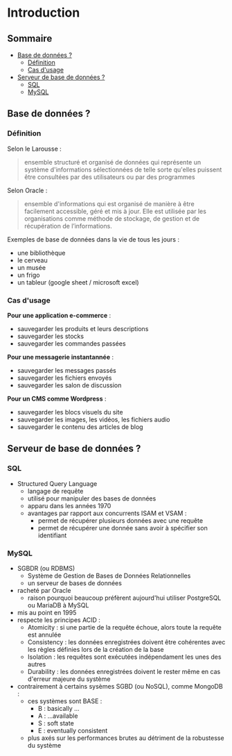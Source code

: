 # Introduction

## Sommaire

- [Base de données ?](#base-de-données)
  - [Définition](#définition)
  - [Cas d'usage](#cas-dusage)
- [Serveur de base de données ?](#serveur-de-base-de-données)
  - [SQL](#sql)
  - [MySQL](#mysql)

## Base de données ?

### Définition

Selon le Larousse :

> ensemble structuré et organisé de données qui représente un système d'informations sélectionnées de telle sorte qu'elles puissent être consultées par des utilisateurs ou par des programmes

Selon Oracle :

> ensemble d'informations qui est organisé de manière à être facilement accessible, géré et mis à jour. Elle est utilisée par les organisations comme méthode de stockage, de gestion et de récupération de l’informations.

Exemples de base de données dans la vie de tous les jours :

- une bibliothèque
- le cerveau
- un musée
- un frigo
- un tableur (google sheet / microsoft excel)

### Cas d'usage

**Pour une application e-commerce** :

- sauvegarder les produits et leurs descriptions
- sauvegarder les stocks
- sauvegarder les commandes passées

**Pour une messagerie instantannée** :

- sauvegarder les messages passés
- sauvegarder les fichiers envoyés
- sauvegarder les salon de discussion

**Pour un CMS comme Wordpress** :

- sauvegarder les blocs visuels du site
- sauvegarder les images, les vidéos, les fichiers audio
- sauvegarder le contenu des articles de blog

## Serveur de base de données ?

### SQL

- Structured Query Language
  - langage de requête
  - utilisé pour manipuler des bases de données
  - apparu dans les années 1970
  - avantages par rapport aux concurrents ISAM et VSAM :
    - permet de récupérer plusieurs données avec une requête
    - permet de récupérer une donnée sans avoir à spécifier son identifiant

### MySQL

- SGBDR (ou RDBMS)
  - Système de Gestion de Bases de Données Relationnelles
  - un serveur de bases de données
- racheté par Oracle
  - raison pourquoi beaucoup préfèrent aujourd'hui utiliser PostgreSQL ou MariaDB à MySQL
- mis au point en 1995
- respecte les principes ACID :
  - Atomicity : si une partie de la requête échoue, alors toute la requête est annulée
  - Consistency : les données enregistrées doivent être cohérentes avec les règles définies lors de la création de la base
  - Isolation : les requêtes sont exécutées indépendament les unes des autres
  - Durability : les données enregistrées doivent le rester même en cas d'erreur majeure du système
- contrairement à certains sysèmes SGBD (ou NoSQL), comme MongoDB :
  - ces systèmes sont BASE :
    - B : basically ...
    - A : ...available
    - S : soft state
    - E : eventually consistent
  - plus axés sur les performances brutes au détriment de la robustesse du système
